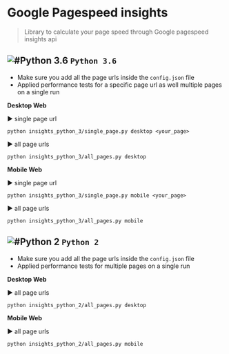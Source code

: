 # Google Pagespeed insights
> Library to calculate your page speed through Google pagespeed insights api

## ![#Python 3.6](https://placehold.it/15/1589F0/000000?text=+) `Python 3.6`

- Make sure you add all the page urls inside the `config.json` file
- Applied performance tests for a specific page url as well multiple pages on a single run

**Desktop Web**

► single page url
```
python insights_python_3/single_page.py desktop <your_page>
```
► all page urls
```
python insights_python_3/all_pages.py desktop
```

**Mobile Web**

► single page url
```
python insights_python_3/single_page.py mobile <your_page>
```
► all page urls
```
python insights_python_3/all_pages.py mobile
```

## ![#Python 2](https://placehold.it/15/c5f015/000000?text=+) `Python 2`

- Make sure you add all the page urls inside the `config.json` file
- Applied performance tests for multiple pages on a single run

**Desktop Web**

► all page urls
```
python insights_python_2/all_pages.py desktop
```

**Mobile Web**

► all page urls
```
python insights_python_2/all_pages.py mobile
```